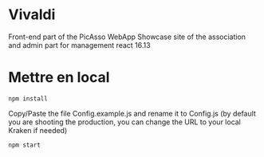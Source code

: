 # Vivaldi
Front-end part of the PicAsso WebApp
Showcase site of the association and admin part for management
react 16.13

# Mettre en local

```
npm install
```

Copy/Paste the file Config.example.js and rename it to Config.js
(by default you are shooting the production, you can change the URL to your local Kraken if needed)

```
npm start
```

